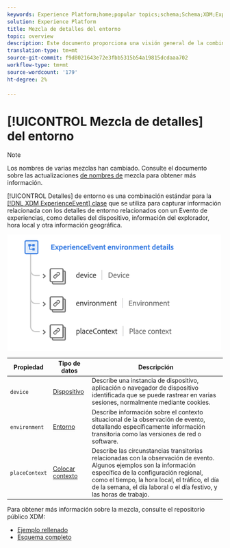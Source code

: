 ```yaml
---
keywords: Experience Platform;home;popular topics;schema;Schema;XDM;ExperienceEvent;fields;schemas;Schemas;Schema design;mixin;mixin;environment;environment details;
solution: Experience Platform
title: Mezcla de detalles del entorno
topic: overview
description: Este documento proporciona una visión general de la combinación de Detalles del Entorno de ExperienceEvent.
translation-type: tm+mt
source-git-commit: f9d8021643e72e3fbb5315b54a19815dcdaaa702
workflow-type: tm+mt
source-wordcount: '179'
ht-degree: 2%

---
```



# [!UICONTROL Mezcla de detalles] del entorno

>[!NOTE]
>
>Los nombres de varias mezclas han cambiado. Consulte el documento sobre las actualizaciones [de nombres de](../name-updates.md) mezcla para obtener más información.

[!UICONTROL Detalles] de entorno es una combinación estándar para la [[!DNL XDM ExperienceEvent] clase](../../classes/individual-profile.md) que se utiliza para capturar información relacionada con los detalles de entorno relacionados con un Evento de experiencias, como detalles del dispositivo, información del explorador, hora local y otra información geográfica.

<img src="../../images/mixins/environment-details.png" width="500" /><br />

| Propiedad | Tipo de datos | Descripción |
| --- | --- | --- |
| `device` | [Dispositivo](../../data-types/device.md) | Describe una instancia de dispositivo, aplicación o navegador de dispositivo identificada que se puede rastrear en varias sesiones, normalmente mediante cookies. |
| `environment` | [Entorno](../../data-types/environment.md) | Describe información sobre el contexto situacional de la observación de evento, detallando específicamente información transitoria como las versiones de red o software. |
| `placeContext` | [Colocar contexto](../../data-types/place-context.md) | Describe las circunstancias transitorias relacionadas con la observación de evento. Algunos ejemplos son la información específica de la configuración regional, como el tiempo, la hora local, el tráfico, el día de la semana, el día laboral o el día festivo, y las horas de trabajo. |

Para obtener más información sobre la mezcla, consulte el repositorio público XDM:

* [Ejemplo rellenado](https://github.com/adobe/xdm/blob/master/components/mixins/experience-event/experienceevent-environment-details.example.1.json)
* [Esquema completo](https://github.com/adobe/xdm/blob/master/components/mixins/experience-event/experienceevent-environment-details.schema.json)

